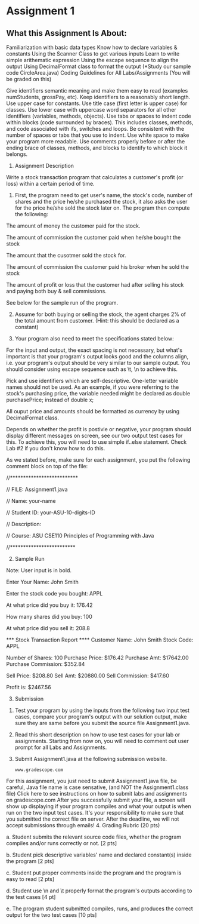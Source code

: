 # Assignment 1

## What this Assignment Is About:

Familiarization with basic data types
Know how to declare variables & constants
Using the Scanner Class to get various inputs
Learn to write simple arithematic expression
Using the escape sequence to align the output
Using DecimalFormat class to format the output (*Study our sample code CircleArea.java)
Coding Guidelines for All Labs/Assignments (You will be graded on this)

Give identifiers semantic meaning and make them easy to read (examples numStudents, grossPay, etc).
Keep identifiers to a reasonably short length.
Use upper case for constants. Use title case (first letter is upper case) for classes. Use lower case with uppercase word separators for all other identifiers (variables, methods, objects).
Use tabs or spaces to indent code within blocks (code surrounded by braces). This includes classes, methods, and code associated with ifs, switches and loops. Be consistent with the number of spaces or tabs that you use to indent.
Use white space to make your program more readable.
Use comments properly before or after the ending brace of classes, methods, and blocks to identify to which block it belongs.
1. Assignment Description

 Write a stock transaction program that calculates a customer's profit (or loss) within a certain period of time.

1) First, the program need to get user's name, the stock's code, number of shares and the price he/she purchased the stock, it also asks the user for the price he/she sold the stock later on. The program then compute the following:

The amount of money the customer paid for the stock.

The amount of commission the customer paid when he/she bought the stock

The amount that the cusotmer sold the stock for.

The amount of commission the customer paid his broker when he sold the stock

The amount of profit or loss that the customer had after selling his stock and paying both buy & sell commissions.

 See below for the sample run of the program.

2) Assume for both buying or selling the stock, the agent charges 2% of the total amount from customer. (Hint: this should be declared as a constant)

3) Your program also need to meet the specifications stated below:

For the input and output, the exact spacing is not necessary, but what's important is that your program's output looks good and the columns align, i.e. your program's output should be very similar to our sample output. You should consider using escape sequence such as \t, \n to achieve this.

Pick and use identifiers which are self-descriptive. One-letter variable names should not be used. As an example, if you were referring to the stock's purchasing price, the variable needed might be declared  as double purchasePrice; instead of double x;

All ouput price and amounts should be formatted as currency by using DecimalFormat class.

Depends on whether the profit is postivie or negative, your program should display different messages on screen, see our two output test cases for this. To achieve this, you will need to use simple if..else statement. Check Lab #2 if you don't know how to do this.  

 As we stated before, make sure for each assignment, you put the following comment block on top of the file:

//**************************

// FILE: Assignment1.java

// Name: your-name

// Student ID: your-ASU-10-digits-ID

// Description:

// Course: ASU CSE110 Principles of Programming with Java

//*************************

2. Sample Run

Note: User input is in bold.

Enter Your Name: John Smith

Enter the stock code you bought: APPL

At what price did you buy it: 176.42

How many shares did you buy: 100

At what price did you sell it: 208.8

*** Stock Transaction Report ****
Customer Name:         John Smith
Stock Code:            APPL

Number of Shares:      100
Purchase Price:        $176.42
Purchase Amt:          $17642.00
Purchase Commission:   $352.84

Sell Price:            $208.80
Sell Amt:              $20880.00
Sell Commission:       $417.60

Profit is:             $2467.56

3. Submission

1) Test your program by using the inputs from the following two input test cases, compare your program's output with our solution output, make sure they are same before you submit the source file Assignment1.java.

2) Read this short description on how to use test cases for your lab or assignments. Starting from now on, you will need to comment out user prompt for all Labs and Assignments.

3) Submit Assignment1.java at the following submission website.

       www.gradescope.com

For this assignment, you just need to submit Assignment1.java file, be careful, Java file name is case sensative,  (and NOT the Assignment1.class file)
Click here to see instructions on how to submit labs and assignments on gradescope.com
After you successfully submit your file, a screen will show up displaying if your program compiles  and what your output is when run on the two input test cases.
It's your responsibility to make sure that you submitted the correct file on server. After the deadline, we will not accept submissions through emails!
4. Grading Rubric (20 pts)

a.   Student submits the relevant source code files, whether the program compiles and/or runs correctly or not. [2 pts]

b.   Student pick descriptive variables' name and declared constant(s) inside the program [2 pts]

c.    Student put proper comments inside the program and the program is easy to read [2 pts]

d.   Student use \n and \t properly format the program's outputs according to the test cases [4 pt]

e.   The program student submitted compiles, runs, and produces the correct output for the two test cases [10 pts]
